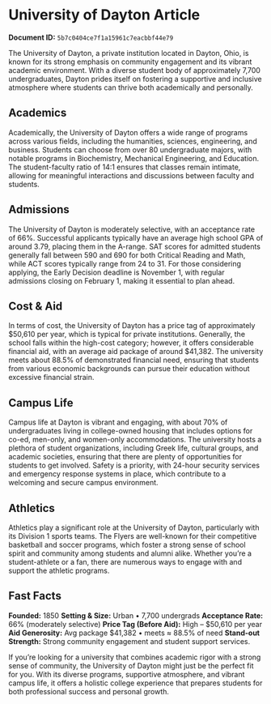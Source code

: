 # University of Dayton Article

**Document ID:** `5b7c0404ce7f1a15961c7eacbbf44e79`

The University of Dayton, a private institution located in Dayton, Ohio, is known for its strong emphasis on community engagement and its vibrant academic environment. With a diverse student body of approximately 7,700 undergraduates, Dayton prides itself on fostering a supportive and inclusive atmosphere where students can thrive both academically and personally.

## Academics
Academically, the University of Dayton offers a wide range of programs across various fields, including the humanities, sciences, engineering, and business. Students can choose from over 80 undergraduate majors, with notable programs in Biochemistry, Mechanical Engineering, and Education. The student-faculty ratio of 14:1 ensures that classes remain intimate, allowing for meaningful interactions and discussions between faculty and students.

## Admissions
The University of Dayton is moderately selective, with an acceptance rate of 66%. Successful applicants typically have an average high school GPA of around 3.79, placing them in the A-range. SAT scores for admitted students generally fall between 590 and 690 for both Critical Reading and Math, while ACT scores typically range from 24 to 31. For those considering applying, the Early Decision deadline is November 1, with regular admissions closing on February 1, making it essential to plan ahead.

## Cost & Aid
In terms of cost, the University of Dayton has a price tag of approximately $50,610 per year, which is typical for private institutions. Generally, the school falls within the high-cost category; however, it offers considerable financial aid, with an average aid package of around $41,382. The university meets about 88.5% of demonstrated financial need, ensuring that students from various economic backgrounds can pursue their education without excessive financial strain.

## Campus Life
Campus life at Dayton is vibrant and engaging, with about 70% of undergraduates living in college-owned housing that includes options for co-ed, men-only, and women-only accommodations. The university hosts a plethora of student organizations, including Greek life, cultural groups, and academic societies, ensuring that there are plenty of opportunities for students to get involved. Safety is a priority, with 24-hour security services and emergency response systems in place, which contribute to a welcoming and secure campus environment.

## Athletics
Athletics play a significant role at the University of Dayton, particularly with its Division 1 sports teams. The Flyers are well-known for their competitive basketball and soccer programs, which foster a strong sense of school spirit and community among students and alumni alike. Whether you’re a student-athlete or a fan, there are numerous ways to engage with and support the athletic programs.

## Fast Facts
**Founded:** 1850
**Setting & Size:** Urban • 7,700 undergrads
**Acceptance Rate:** 66% (moderately selective)
**Price Tag (Before Aid):** High – $50,610 per year
**Aid Generosity:** Avg package $41,382 • meets ≈ 88.5% of need
**Stand-out Strength:** Strong community engagement and student support services.

If you’re looking for a university that combines academic rigor with a strong sense of community, the University of Dayton might just be the perfect fit for you. With its diverse programs, supportive atmosphere, and vibrant campus life, it offers a holistic college experience that prepares students for both professional success and personal growth.
